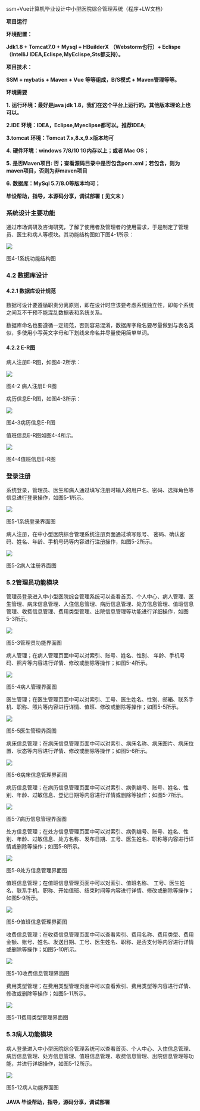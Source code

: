 ssm+Vue计算机毕业设计中小型医院综合管理系统（程序+LW文档）

**项目运行**

**环境配置：**

**Jdk1.8 + Tomcat7.0 + Mysql + HBuilderX** **（Webstorm也行）+ Eclispe（IntelliJ
IDEA,Eclispe,MyEclispe,Sts都支持）。**

**项目技术：**

**SSM + mybatis + Maven + Vue** **等等组成，B/S模式 + Maven管理等等。**

**环境需要**

**1.** **运行环境：最好是java jdk 1.8，我们在这个平台上运行的。其他版本理论上也可以。**

**2.IDE** **环境：IDEA，Eclipse,Myeclipse都可以。推荐IDEA;**

**3.tomcat** **环境：Tomcat 7.x,8.x,9.x版本均可**

**4.** **硬件环境：windows 7/8/10 1G内存以上；或者 Mac OS；**

**5.** **是否Maven项目: 否；查看源码目录中是否包含pom.xml；若包含，则为maven项目，否则为非maven项目**

**6.** **数据库：MySql 5.7/8.0等版本均可；**

**毕设帮助，指导，本源码分享，调试部署** **(** **见文末** **)**

### 系统设计主要功能

通过市场调研及咨询研究，了解了使用者及管理者的使用需求，于是制定了管理员、医生和病人等模块。其功能结构图如下图4-1所示：

![](./res/20893a49ca1345ceb6887ad99996f6c5.png)

图4-1系统功能结构图

### 4.2 数据库设计

#### 4.2.1 数据库设计规范

数据可设计要遵循职责分离原则，即在设计时应该要考虑系统独立性，即每个系统之间互不干预不能混乱数据表和系统关系。

数据库命名也要遵循一定规范，否则容易混淆，数据库字段名要尽量做到与表名类似，多使用小写英文字母和下划线来命名并尽量使用简单单词。

#### 4.2.2 E-R图

病人注册E-R图，如图4-2所示：

![](./res/fdd99e8acd2042d1aaffc007e8927ada.png)

图4-2 病人注册E-R图

病历信息E-R图，如图4-3所示：

![](./res/116ffa062e5a4928b9cfc7ee5583d0f9.png)

图4-3病历信息E-R图

值班信息E-R图如图4-4所示。

![](./res/6bf44862b3ef4562b534224e793ea25a.png)

图4-4值班信息E-R图

### 登录注册

系统登录，管理员、医生和病人通过填写注册时输入的用户名、密码、选择角色等信息进行登录操作，如图5-1所示。

![](./res/3c8ef2cf44fb433f903d3990ee7bf1c5.png)

图5-1系统登录界面图

病人注册，在中小型医院综合管理系统注册页面通过填写账号、 密码、确认密码、姓名、年龄、手机号码等内容进行注册操作，如图5-2所示。

![](./res/92d486a206d340fd80573d856fe89518.png)

图5-2病人注册界面图

### 5.2管理员功能模块

管理员登录进入中小型医院综合管理系统可以查看首页、个人中心、病人管理、医生管理、病床信息管理、入住信息管理、病历信息管理、处方信息管理、值班信息管理、收费信息管理、费用类型管理、出院信息管理等功能进行详细操作，如图5-3所示。

![](./res/5e97daf952a84f43999a11505d3d248d.png)

图5-3管理员功能界面图

病人管理；在病人管理页面中可以对索引、账号、姓名、性别、 年龄、手机号码、照片等内容进行详情、修改或删除等操作；如图5-4所示。

![](./res/a474ecba915f49c09a1b8df0eb663d6c.png)

图5-4病人管理界面图

医生管理；在医生管理页面中可以对索引、工号、医生姓名、性别、邮箱、联系手机、职称、照片等内容进行详情、值班、修改或删除等操作；如图5-5所示。

![](./res/a0ee8765cee240c4b60b7d8c4e454c1f.png)

图5-5医生管理界面图

病床信息管理；在病床信息管理页面中可以对索引、病床名称、病床图片、病床位置、状态等内容进行详情、修改或删除等操作；如图5-6所示。

![](./res/7390da4e69624c25985ed6dc0774b6ca.png)

图5-6病床信息管理界面图

病历信息管理；在病历信息管理页面中可以对索引、病例编号、账号、姓名、性别、年龄、过敏信息、登记日期等内容进行详情或删除等操作；如图5-7所示。

![](./res/4c60ceb0f22f4de0b7da97aed30b56f7.png)

图5-7病历信息管理界面图

处方信息管理；在处方信息管理页面中可以对索引、病例编号、账号、姓名、性别、年龄、过敏信息、处方名称、发布日期、工号、医生姓名、职称等内容进行详情或删除等操作；如图5-8所示。

![](./res/f1417e979429490d997b4003eb08ce10.png)

图5-8处方信息管理界面图

值班信息管理；在值班信息管理页面中可以对索引、值班名称、
工号、医生姓名、联系手机、职称、开始值班、结束时间等内容进行详情、修改或删除等操作；如图5-9所示。

![](./res/7d064e172ecd4f488818f294918e4c5f.png)

图5-9值班信息管理界面图

收费信息管理；在收费信息管理页面中可以查看索引、费用名称、费用类型、费用金额、账号、姓名、发送日期、工号、医生姓名、职称、是否支付等内容进行详情或删除等操作；如图5-10所示。

![](./res/a7f9952f84ac4bf196d3491c40dc70b3.png)

图5-10收费信息管理界面图

费用类型管理；在费用类型管理页面中可以查看索引、费用类型等内容进行详情、修改或删除等操作；如图5-11所示。

![](./res/576bb813ab9248199a662ca8e1d47e3d.png)

图5-11费用类型管理界面图

### 5.3病人功能模块

病人登录进入中小型医院综合管理系统可以查看首页、个人中心、入住信息管理、病历信息管理、处方信息管理、值班信息管理、收费信息管理、出院信息管理等功能，并进行详细操作，如图5-12所示。

![](./res/2d5523de7f9149aa9e704549153b6c8e.png)

图5-12病人功能界面图

#### **JAVA** **毕设帮助，指导，源码分享，调试部署**

